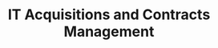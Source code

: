 ---
title: "IT Acquisitions and Contracts Management"
description: "STATE OF FEDERAL IT REPORT / PUBLIC RELEASE VERSION 1.0. Provides a state of the IT Portfolio, many of these policies and guidance still relevant today. "
url-link: "https://www.cio.gov/assets/resources/sofit/02.06.acquisition.pdf"
type: "PDF"
gov-only: "false"
is-external: "true"
publication-date: "February 01, 2006"
reading-time: "40"
resource-type: "Report"
filter: "technology"
audience: "program-operations"
branded-offerings: "acquisition-policy-it-category"
---
